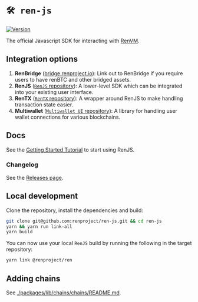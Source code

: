 # `🛠️ ren-js`

[![Version](https://img.shields.io/npm/v/@renproject/ren)](https://www.npmjs.com/package/@renproject/ren)

The official Javascript SDK for interacting with [RenVM](https://renproject.io).

## Integration options

1. **RenBridge** ([bridge.renproject.io](https://bridge.renproject.io)): Link out to RenBridge if you require users to have renBTC and other bridged assets.
2. **RenJS** ([`RenJS` repository](./packages/lib/ren)): A lower-level SDK which can be integrated into your existing user interface.
3. **RenTX** ([`RenTX` repository](./packages/lib/rentx)): A wrapper around RenJS to make handling transaction state easier.
4. **Multiwallet** ([`Multiwallet UI` repository](./packages/ui/multiwallet-ui)): A library for handling user wallet connections for various blockchains.

## Docs

See the [Getting Started Tutorial](https://docs.renproject.io/developers/tutorial/getting-started) to start using RenJS.

### Changelog

See the [Releases page](https://github.com/renproject/ren-js/releases).

## Local development

Clone the repository, install the dependencies and build:

```sh
git clone git@github.com:renproject/ren-js.git && cd ren-js
yarn && yarn run link-all
yarn build
```

You can now use your local `RenJS` build by running the following in the target repository:

```sh
yarn link @renproject/ren
```

## Adding chains

See [./packages/lib/chains/chains/README.md](./packages/lib/chains/chains/README.md).
